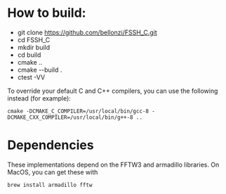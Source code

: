 How to build:
=============

 - git clone https://github.com/bellonzi/FSSH_C.git
 - cd FSSH_C
 - mkdir build
 - cd build
 - cmake ..
 - cmake --build .
 - ctest -VV

To override your default C and C++ compilers, you can use the following instead (for example):
```
cmake -DCMAKE_C_COMPILER=/usr/local/bin/gcc-8 -DCMAKE_CXX_COMPILER=/usr/local/bin/g++-8 ..
```

# Dependencies

These implementations depend on the FFTW3 and armadillo libraries. On MacOS, you can get these with
```
brew install armadillo fftw
```
